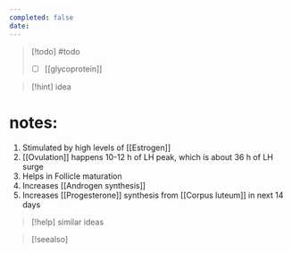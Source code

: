 ```yaml
---
completed: false
date:
---
```



>[!todo] #todo 
>- [ ] [[glycoprotein]]


>[!hint] idea


# notes:
1. Stimulated by high levels of [[Estrogen]] 
3. [[Ovulation]] happens 10-12 h of LH peak, which is about 36 h of LH surge
4. Helps in Follicle maturation
5. Increases [[Androgen synthesis]] 
6. Increases [[Progesterone]] synthesis from [[Corpus luteum]] in next 14 days


>[!help] similar ideas
>



>[!seealso] 








